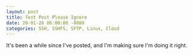 ```yaml
---
layout: post
title: Test Post Please Ignore
date: 20-01-28 06:00:00 -0800
categories: SSH, SSHFS, SFTP, Linux, Cloud
---
```


It's been a while since I've posted, and I'm making sure I'm doing it right.
